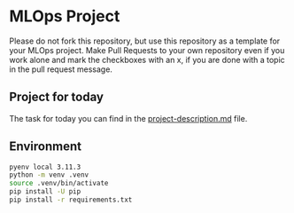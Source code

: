 # MLOps Project


Please do not fork this repository, but use this repository as a template for your MLOps project. Make Pull Requests to your own repository even if you work alone and mark the checkboxes with an x, if you are done with a topic in the pull request message.

## Project for today
The task for today you can find in the [project-description.md](project-description.md) file.

## Environment

```bash
pyenv local 3.11.3
python -m venv .venv
source .venv/bin/activate
pip install -U pip
pip install -r requirements.txt
```

